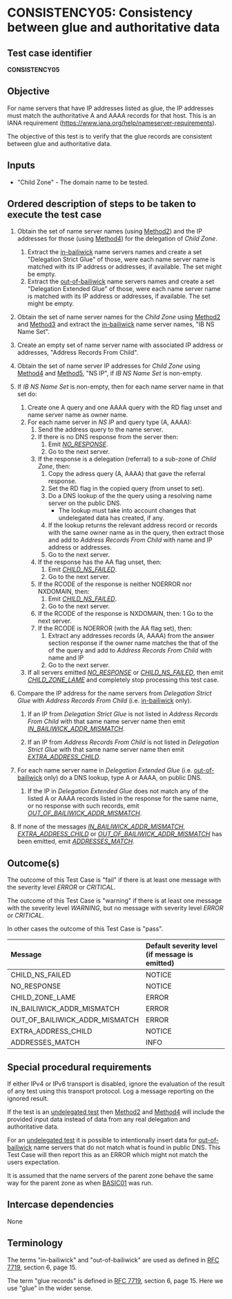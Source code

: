 # CONSISTENCY05: Consistency between glue and authoritative data

## Test case identifier

**CONSISTENCY05**

## Objective

For name servers that have IP addresses listed as glue, the IP addresses must
match the authoritative A and AAAA records for that host. This is an IANA
requirement (https://www.iana.org/help/nameserver-requirements).

The objective of this test is to verify that the glue records are
consistent between glue and authoritative data.

## Inputs

* "Child Zone" - The domain name to be tested.

## Ordered description of steps to be taken to execute the test case
1. Obtain the set of name server names (using [Method2]) and the IP 
   addresses for those (using [Method4]) for the delegation of 
   *Child Zone*.

   1. Extract the [in-bailiwick] name servers names and create a set
      "Delegation Strict Glue" of those, were each name server name 
      is matched with its IP address or addresses, if available. The 
      set might be empty.
   2. Extract the [out-of-bailiwick] name servers names and create a set
      "Delegation Extended Glue" of those, were each name server name 
      is matched with its IP address or addresses, if available. The 
      set might be empty.

2. Obtain the set of name server names for the *Child Zone* using
   [Method2] and [Method3] and extract the [in-bailiwick] name 
   server names, "IB NS Name Set".

3. Create an empty set of name server name with associated IP address
   or addresses, "Address Records From Child".

5. Obtain the set of name server IP addresses for *Child Zone* 
   using [Method4] and [Method5], "NS IP", if *IB NS Name Set* is 
   non-empty.

6. If *IB NS Name Set* is non-empty, then for each name server name in
   that set do:

   1. Create one A query and one AAAA query with the RD flag unset
      and name server name as owner name.
   2. For each name server in *NS IP* and query type (A, AAAA):
      1. Send the address query to the name server.
      2. If there is no DNS response from the server then:
         1. Emit *[NO_RESPONSE]*.
         2. Go to the next server.
      3. If the response is a delegation (referral) to a sub-zone of 
         *Child Zone*, then:
         1. Copy the adress query (A, AAAA) that gave the referral
            response.
         2. Set the RD flag in the copied query (from unset to set).
         3. Do a DNS lookup of the the query using a resolving name server 
            on the public DNS.
            * The lookup must take into account changes that
              undelegated data has created, if any.
         4. If the lookup returns the relevant address record or records
            with the same owner name as in the query, then extract those 
            and add to *Address Records From Child* with name and IP 
            address or addresses.
         5. Go to the next server.
      4. If the response has the AA flag unset, then:
         1. Emit *[CHILD_NS_FAILED]*. 
         2. Go to the next server.
      5. If the RCODE of the response is neither NOERROR nor NXDOMAIN, 
         then:
         1. Emit *[CHILD_NS_FAILED]*.
         2. Go to the next server.
      6. If the RCODE of the response is NXDOMAIN, then: 
         1  Go to the next server.
      7. If the RCODE is NOERROR (with the AA flag set), then:
         1. Extract any addresses records (A, AAAA) from the answer
            section response if the owner name matches the that of 
            the of the query and add to *Address Records From Child* 
            with name and IP 
         2. Go to the next server.
   3. If all servers emitted *[NO_RESPONSE]* or *[CHILD_NS_FAILED]*, 
      then emit *[CHILD_ZONE_LAME]* and completely stop processing 
      this test case.

7. Compare the IP address for the name servers from 
   *Delegation Strict Glue* with *Address Records From Child*
   (i.e. [in-bailiwick] only).

   1. If an IP from *Delegation Strict Glue* is not listed in 
      *Address Records From Child* with that same name server name 
      then emit *[IN_BAILIWICK_ADDR_MISMATCH]*.

   2. If an IP from *Address Records From Child* is not listed in
      *Delegation Strict Glue* with that same name server name then 
      emit *[EXTRA_ADDRESS_CHILD]*.

8. For each  name server name in *Delegation Extended Glue* 
   (i.e. [out-of-bailiwick] only) do a DNS lookup, type A or AAAA, 
   on public DNS.

   1. If the IP in *Delegation Extended Glue* does not match any of the 
      listed A or AAAA records listed in the response for the same
      name, or no response with such records, emit 
      *[OUT_OF_BAILIWICK_ADDR_MISMATCH]*.

9. If none of the messages *[IN_BAILIWICK_ADDR_MISMATCH]*, 
   *[EXTRA_ADDRESS_CHILD]* or *[OUT_OF_BAILIWICK_ADDR_MISMATCH]* has 
   been emitted, emit *[ADDRESSES_MATCH]*.


## Outcome(s)

The outcome of this Test Case is "fail" if there is at least one message
with the severity level *ERROR* or *CRITICAL*.

The outcome of this Test Case is "warning" if there is at least one message
with the severity level *WARNING*, but no message with severity level
*ERROR* or *CRITICAL*.

In other cases the outcome of this Test Case is "pass".

Message                           | Default severity level (if message is emitted)
:---------------------------------|:-----------------------------------
CHILD_NS_FAILED                   | NOTICE
NO_RESPONSE                       | NOTICE
CHILD_ZONE_LAME                   | ERROR
IN_BAILIWICK_ADDR_MISMATCH        | ERROR
OUT_OF_BAILIWICK_ADDR_MISMATCH    | ERROR
EXTRA_ADDRESS_CHILD               | NOTICE
ADDRESSES_MATCH                   | INFO

## Special procedural requirements	

If either IPv4 or IPv6 transport is disabled, ignore the evaluation of the
result of any test using this transport protocol. Log a message reporting
on the ignored result.

If the test is an [undelegated test] then [Method2] and [Method4] will 
include the provided input data instead of data from any real delegation
and authoritative data.

For an [undelegated test] it is possible to intentionally insert data
for [out-of-bailiwick] name servers that do not match what is found in
public DNS. This Test Case will then report this as an ERROR which
might not match the users expectation.

It is assumed that the name servers of the parent zone behave the same way 
for the parent zone as when [BASIC01] was run.

## Intercase dependencies

None


## Terminology

The terms "in-bailiwick" and "out-of-bailiwick" are used as defined
in [RFC 7719], section 6, page 15.

The term "glue records" is defined in [RFC 7719], section 6, page 15.
Here we use "glue" in the wider sense.

[RFC 7719]: https://tools.ietf.org/html/rfc7719

[BASIC01]: ../Basic-TP/basic01.md

[DELEGATION05]: ../Delegation-TP/delegation05.md

[Method2]: ../Methods.md#method-2-delegation-name-servers

[Method3]: ../Methods.md#method-3-in-zone-name-servers

[Method4]: ../Methods.md#method-4-delegation-name-server-addresses

[Method5]: ../Methods.md#method-5-in-zone-addresses-records-of-name-servers

[in-bailiwick]:     #terminology

[out-of-bailiwick]: #terminology

[glue records]: #terminology

[CHILD_NS_FAILED]: #outcomes

[NO_RESPONSE]: #outcomes

[CHILD_ZONE_LAME]: #outcomes

[IN_BAILIWICK_ADDR_MISMATCH]: #outcomes

[OUT_OF_BAILIWICK_ADDR_MISMATCH]: #outcomes

[EXTRA_ADDRESS_CHILD]: #outcomes

[UNDEL_OOB_ADDR_MISMATCH]: #outcomes

[ADDRESSES_MATCH]: #outcomes

[undelegated test]: ../../test-types/undelegated-test.md

